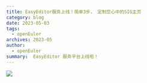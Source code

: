 ```yaml
---
title: EasyEditor服务上线！简单3步， 定制您心中的SIG主页
category: blog
date: 2023-05-03
tags:
  - openEuler
archives: 2023-05
author:
  - openEuler
summary:  EasyEditor 服务平台上线啦！
---
```



<img src="./media/image1.png" >

